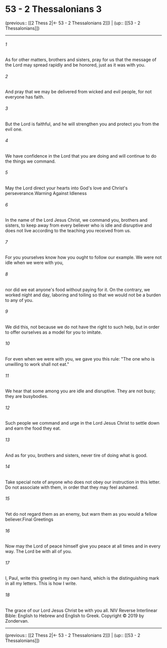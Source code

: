 # 53 - 2 Thessalonians 3

(previous:: [[2 Thess 2|← 53 - 2 Thessalonians 2]]) | (up:: [[53 - 2 Thessalonians]])

***


###### 1 
As for other matters, brothers and sisters, pray for us that the message of the Lord may spread rapidly and be honored, just as it was with you. 

###### 2 
And pray that we may be delivered from wicked and evil people, for not everyone has faith. 

###### 3 
But the Lord is faithful, and he will strengthen you and protect you from the evil one. 

###### 4 
We have confidence in the Lord that you are doing and will continue to do the things we command. 

###### 5 
May the Lord direct your hearts into God's love and Christ's perseverance.Warning Against Idleness 

###### 6 
In the name of the Lord Jesus Christ, we command you, brothers and sisters, to keep away from every believer who is idle and disruptive and does not live according to the teaching you received from us. 

###### 7 
For you yourselves know how you ought to follow our example. We were not idle when we were with you, 

###### 8 
nor did we eat anyone's food without paying for it. On the contrary, we worked night and day, laboring and toiling so that we would not be a burden to any of you. 

###### 9 
We did this, not because we do not have the right to such help, but in order to offer ourselves as a model for you to imitate. 

###### 10 
For even when we were with you, we gave you this rule: "The one who is unwilling to work shall not eat." 

###### 11 
We hear that some among you are idle and disruptive. They are not busy; they are busybodies. 

###### 12 
Such people we command and urge in the Lord Jesus Christ to settle down and earn the food they eat. 

###### 13 
And as for you, brothers and sisters, never tire of doing what is good. 

###### 14 
Take special note of anyone who does not obey our instruction in this letter. Do not associate with them, in order that they may feel ashamed. 

###### 15 
Yet do not regard them as an enemy, but warn them as you would a fellow believer.Final Greetings 

###### 16 
Now may the Lord of peace himself give you peace at all times and in every way. The Lord be with all of you. 

###### 17 
I, Paul, write this greeting in my own hand, which is the distinguishing mark in all my letters. This is how I write. 

###### 18 
The grace of our Lord Jesus Christ be with you all. NIV Reverse Interlinear Bible: English to Hebrew and English to Greek. Copyright © 2019 by Zondervan.

***

(previous:: [[2 Thess 2|← 53 - 2 Thessalonians 2]]) | (up:: [[53 - 2 Thessalonians]])
